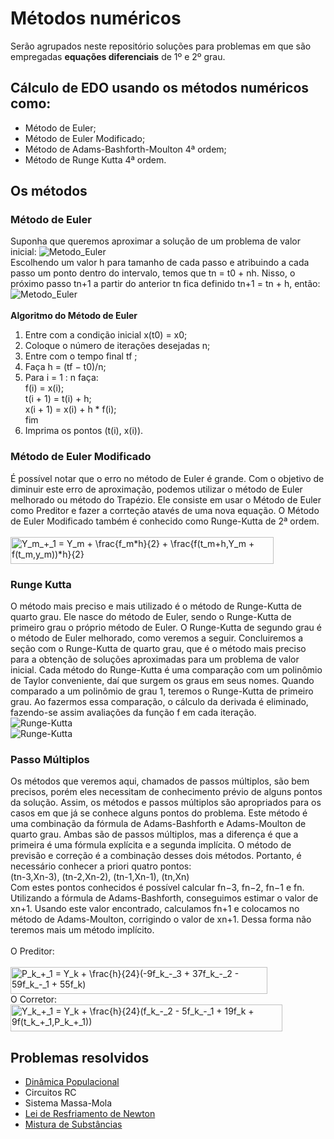 # Métodos numéricos

Serão agrupados neste repositório soluções para problemas em que são empregadas **equações diferenciais** de 1º e 2º grau.

## Cálculo de EDO usando os métodos numéricos como:
 - Método de Euler;
 - Método de Euler Modificado;
 - Método de Adams-Bashforth-Moulton 4ª ordem; 
 - Método de Runge Kutta 4ª ordem.
## Os métodos
### Método de Euler 
Suponha que queremos aproximar a solução de um problema de valor inicial: 
![Metodo_Euler](https://wikimedia.org/api/rest_v1/media/math/render/svg/823a0cbb6755ef8910cb3bb018d11411e81e4120?raw=true) <br>
Escolhendo um valor h para tamanho de cada passo e atribuindo a cada passo um ponto dentro do intervalo, temos que tn = t0 + nh. Nisso, o próximo passo tn+1 a partir do anterior tn fica definido tn+1 = tn + h, então:<br>
![Metodo_Euler](https://wikimedia.org/api/rest_v1/media/math/render/svg/269f6c656eab53584639f205ecfe88b628af701a)
<br>
<br>
<b>Algoritmo do Método de Euler</b><br>
1. Entre com a condição inicial x(t0) = x0;<br>
2. Coloque o número de iterações desejadas n;<br>
3. Entre com o tempo final tf ;<br>
4. Faça h = (tf − t0)/n;<br>
5. Para i = 1 : n faça:<br>
	f(i) = x(i);<br>
	t(i + 1) = t(i) + h;<br>
	x(i + 1) = x(i) + h * f(i);<br>
	fim<br>
6. Imprima os pontos (t(i), x(i)).

### Método de Euler Modificado 
É possível notar que o erro no método de Euler é grande. Com o objetivo de diminuir este erro de aproximação, podemos utilizar o método de Euler melhorado ou método do Trapézio. Ele consiste em usar o Método de Euler como Preditor e fazer a corrteção atavés de uma nova equação. O Método de Euler Modificado também é conhecido como Runge-Kutta de 2ª ordem. <br><br>
<img src="http://latex.codecogs.com/gif.latex?Y_%7Bk&plus;1%7D%3DY_k&plus;%5Cfrac%7Bf%28t_k%2Cy_k%29h%7D%7B2%7D&plus;%5Cfrac%7Bf%28t_k&plus;h%2CY_k&plus;f%28t_k%2Cy_k%29h%29%7D%7B2%7D" align="center" border="0" alt="Y_m_+_1 = Y_m + \frac{f_m*h}{2} + \frac{f(t_m+h,Y_m + f(t_m,y_m))*h}{2}" width="421" height="43" />

### Runge Kutta
O método mais preciso e mais utilizado é o método de Runge-Kutta de quarto grau. Ele nasce do método de Euler, sendo o Runge-Kutta de primeiro grau o próprio método de Euler. O Runge-Kutta de segundo grau é o método de Euler melhorado, como veremos a seguir. Concluiremos a seção com o Runge-Kutta de quarto grau, que é o método mais preciso para a obtenção de soluções aproximadas para um problema de valor inicial. Cada método do Runge-Kutta é uma comparação com um polinômio de Taylor conveniente, daí que surgem os graus em seus nomes. Quando comparado a um polinômio de grau 1, teremos o Runge-Kutta de primeiro grau. Ao fazermos essa comparação, o cálculo da derivada é eliminado, fazendo-se assim avaliações da função f em cada iteração.
 <br>
![Runge-Kutta](https://wikimedia.org/api/rest_v1/media/math/render/svg/d8534f269d223b247698d487d6b93eef6a1070df)<br>
![Runge-Kutta](https://wikimedia.org/api/rest_v1/media/math/render/svg/42c75230fa264441ebc3725e456ea17147a604c3)

### Passo Múltiplos
Os métodos que veremos aqui, chamados de passos múltiplos, são bem precisos, porém eles necessitam de conhecimento prévio de alguns pontos da solução. Assim, os métodos e passos múltiplos são apropriados para os casos em que já se conhece alguns pontos do problema. Este método é uma combinação da fórmula de Adams-Bashforth e  Adams-Moulton de quarto grau. Ambas são de passos múltiplos, mas a diferença é que a primeira é uma fórmula explícita e a segunda implícita. O método de previsão e correção é a combinação desses dois métodos. Portanto, é necessário conhecer a priori quatro pontos:<br>
(tn-3,Xn-3), (tn-2,Xn-2), (tn-1,Xn-1), (tn,Xn)<br>
Com estes pontos conhecidos é possível calcular fn−3, fn−2, fn−1 e fn. Utilizando a fórmula de Adams-Bashforth, conseguimos estimar o valor de xn+1. Usando este valor encontrado, calculamos fn+1 e colocamos no método de Adams-Moulton, corrigindo o valor de xn+1. Dessa forma não teremos mais um método implícito.
<br><br>
O Preditor: <br>	
<img src="http://latex.codecogs.com/gif.latex?P_%7Bk&plus;1%7D%3DY_k&plus;%5Cfrac%7Bh%7D%7B24%7D%28-9f_%7Bk-3%7D-37f_%7Bk-2%7D-59f_%7Bk-1%7D&plus;55f_%7Bk%7D%29" align="center" border="0" alt="P_k_+_1 = Y_k + \frac{h}{24}(-9f_k_-_3 + 37f_k_-_2 - 59f_k_-_1 + 55f_k)" width="411" height="43" /><br>
O Corretor: <br>
<img src="http://latex.codecogs.com/gif.latex?Y_%7Bk&plus;1%7D%3DY_k&plus;%5Cfrac%7Bh%7D%7B24%7D%28f_%7Bk-2%7D-5f_%7Bk-1%7D&plus;19f_k&plus;9f%28t_%7Bk&plus;1%7D%2CP_%7Bk&plus;1%7D%29%29" align="center" border="0" alt="Y_k_+_1 = Y_k + \frac{h}{24}(f_k_-_2 - 5f_k_-_1 + 19f_k + 9f(t_k_+_1,P_k_+_1))" width="435" height="43" />

 ## Problemas resolvidos
 - [Dinâmica Populacional](Dinamica_populacional/README.md)
 - Circuitos RC 
 - Sistema Massa-Mola
 - [Lei de Resfriamento de Newton](http://www.academico.uema.br/DOWNLOAD/LeideresfriamentodeNewtonJP.pdf)
 - [Mistura de Substâncias](Mistura_de_substancias/README.md)
